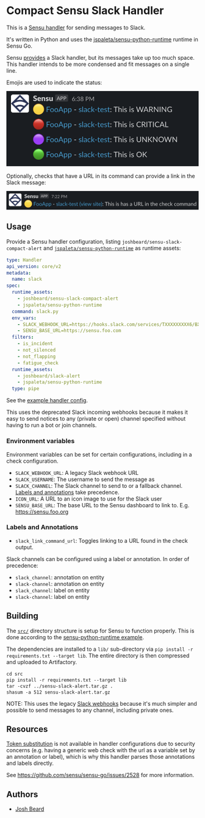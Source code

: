 # Compact Sensu Slack Handler

This is a [Sensu handler](https://docs.sensu.io/sensu-go/latest/observability-pipeline/observe-process/handlers/) for sending messages to Slack.

It's written in Python and uses the [jspaleta/sensu-python-runtime](https://bonsai.sensu.io/assets/jspaleta/sensu-python-runtime) runtime in Sensu Go.

Sensu [provides](https://bonsai.sensu.io/assets/sensu/sensu-slack-handler) a Slack handler, but its messages take up too much space. This handler intends to be more condensed and fit messages on a single line.

Emojis are used to indicate the status:

![Screenshot showing Slack output](https://raw.githubusercontent.com/joshbeard/sensu-slack-compact-alert/master/docs/screenshot1.png)

Optionally, checks that have a URL in its command can provide a link in the
Slack message:

![Screenshot showing link to url in check command](https://raw.githubusercontent.com/joshbeard/sensu-slack-compact-alert/master/docs/screenshot2.png)

## Usage

Provide a Sensu handler configuration, listing `joshbeard/sensu-slack-compact-alert` and [`jspaleta/sensu-python-runtime`](https://bonsai.sensu.io/assets/jspaleta/sensu-python-runtime) as runtime assets:

```yaml
type: Handler
api_version: core/v2
metadata:
  name: slack
spec:
  runtime_assets:
    - joshbeard/sensu-slack-compact-alert
    - jspaleta/sensu-python-runtime
  command: slack.py
  env_vars:
    - SLACK_WEBHOOK_URL=https://hooks.slack.com/services/TXXXXXXXXX6/BXXXXXXXE/PXXXXXXXXXXXXXXXXXXXXXZH
    - SENSU_BASE_URL=https://sensu.foo.com
  filters:
    - is_incident
    - not_silenced
    - not_flapping
    - fatigue_check
  runtime_assets:
    - joshbeard/slack-alert
    - jspaleta/sensu-python-runtime
  type: pipe
```

See the [example handler config](https://github.com/joshbeard/sensu-slack-compact-alert/tree/master/example/handler-slack.yml).

This uses the deprecated Slack incoming webhooks because it makes it easy to
send notices to any (private or open) channel specified without having to run a
bot or join channels.

### Environment variables

Environment variables can be set for certain configurations, including in a check configuration.

* `SLACK_WEBHOOK_URL`: A legacy Slack webhook URL
* `SLACK_USERNAME`: The username to send the message as
* `SLACK_CHANNEL`:  The Slack channel to send to or a fallback channel.
  [Labels and annotations](#labels-and-annotations) take precedence.
* `ICON_URL`: A URL to an icon image to use for the Slack user
* `SENSU_BASE_URL`:  The base URL to the Sensu dashboard to link to. E.g. https://sensu.foo.org

### Labels and Annotations

* `slack_link_command_url`: Toggles linking to a URL found in the check output.

Slack channels can be configured using a label or annotation.  In order of precedence:

* `slack_channel`: annotation on entity
* `slack-channel`: annotation on entity
* `slack_channel`: label on entity
* `slack-channel`: label on entity

## Building

The [`src/`](src) directory structure is setup for Sensu to function properly. This is done according to the [sensu-python-runtime example](https://github.com/jspaleta/sensu-python-runtime).

The dependencies are installed to a `lib/` sub-directory via `pip install -r requirements.txt --target lib`. The entire directory is then compressed and uploaded to Artifactory.

```shell
cd src
pip install -r requirements.txt --target lib
tar -cvzf ../sensu-slack-alert.tar.gz .
shasum -a 512 sensu-slack-alert.tar.gz
```

NOTE: This uses the legacy [Slack webhooks](https://api.slack.com/legacy/custom-integrations)
because it's much simpler and possible to send messages to any channel, including private ones.

## Resources

[Token substitution](https://docs.sensu.io/sensu-go/latest/observability-pipeline/observe-schedule/checks/#check-token-substitution) is not available in handler configurations due to security concerns (e.g. having a generic web check with the url as
a variable set by an annotation or label), which is why this handler parses those annotations and labels directly.

See <https://github.com/sensu/sensu-go/issues/2528> for more information.

## Authors

* [Josh Beard](https://joshbeard.me)
